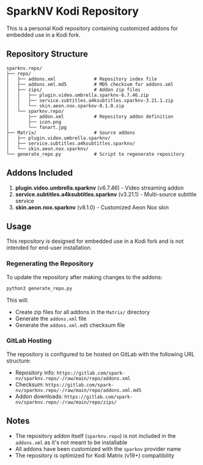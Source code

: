 # SparkNV Kodi Repository

This is a personal Kodi repository containing customized addons for embedded use in a Kodi fork.

## Repository Structure

```
sparknv.repo/
├── repo/
│   ├── addons.xml              # Repository index file
│   ├── addons.xml.md5          # MD5 checksum for addons.xml
│   ├── zips/                   # Addon zip files
│   │   ├── plugin.video.umbrella.sparknv-6.7.46.zip
│   │   ├── service.subtitles.a4ksubtitles.sparknv-3.21.1.zip
│   │   └── skin.aeon.nox.sparknv-8.1.0.zip
│   └── sparknv.repo/
│       ├── addon.xml           # Repository addon definition
│       ├── icon.png
│       └── fanart.jpg
├── Matrix/                     # Source addons
│   ├── plugin.video.umbrella.sparknv/
│   ├── service.subtitles.a4ksubtitles.sparknv/
│   └── skin.aeon.nox.sparknv/
└── generate_repo.py            # Script to regenerate repository
```

## Addons Included

1. **plugin.video.umbrella.sparknv** (v6.7.46) - Video streaming addon
2. **service.subtitles.a4ksubtitles.sparknv** (v3.21.1) - Multi-source subtitle service
3. **skin.aeon.nox.sparknv** (v8.1.0) - Customized Aeon Nox skin

## Usage

This repository is designed for embedded use in a Kodi fork and is not intended for end-user installation.

### Regenerating the Repository

To update the repository after making changes to the addons:

```bash
python3 generate_repo.py
```

This will:
- Create zip files for all addons in the `Matrix/` directory
- Generate the `addons.xml` file
- Generate the `addons.xml.md5` checksum file

### GitLab Hosting

The repository is configured to be hosted on GitLab with the following URL structure:
- Repository info: `https://gitlab.com/spark-nv/sparknv.repo/-/raw/main/repo/addons.xml`
- Checksum: `https://gitlab.com/spark-nv/sparknv.repo/-/raw/main/repo/addons.xml.md5`
- Addon downloads: `https://gitlab.com/spark-nv/sparknv.repo/-/raw/main/repo/zips/`

## Notes

- The repository addon itself (`sparknv.repo`) is not included in the `addons.xml` as it's not meant to be installable
- All addons have been customized with the `sparknv` provider name
- The repository is optimized for Kodi Matrix (v19+) compatibility 